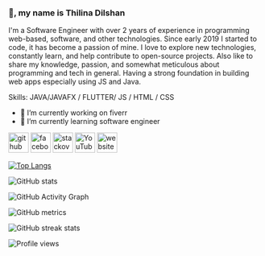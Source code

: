 ### 👋, my name is Thilina Dilshan
I'm a Software Engineer with over 2 years of experience in programming web-based, software, and other technologies. Since early 2019 I started to code, it has become a passion of mine. I love to explore new technologies, constantly learn, and help contribute to open-source projects. Also like to share my knowledge, passion, and somewhat meticulous about programming and tech in general. Having a strong foundation in building web apps especially using JS and Java.

Skills: JAVA/JAVAFX / FLUTTER/ JS / HTML / CSS

- 🔭 I’m currently working on fiverr 
- 🌱 I’m currently learning  software engineer 


[<img src='https://cdn.jsdelivr.net/npm/simple-icons@3.0.1/icons/github.svg' alt='github' height='40'>](https://github.com/https://github.com/Thilina7533)  [<img src='https://cdn.jsdelivr.net/npm/simple-icons@3.0.1/icons/facebook.svg' alt='facebook' height='40'>](https://www.facebook.com/https://www.facebook.com/ThilinadilshanR/)  [<img src='https://cdn.jsdelivr.net/npm/simple-icons@3.0.1/icons/stackoverflow.svg' alt='stackoverflow' height='40'>](https://stackoverflow.com/users/https://stackoverflow.com/users/14197278/thilina-dilshan)  [<img src='https://cdn.jsdelivr.net/npm/simple-icons@3.0.1/icons/youtube.svg' alt='YouTube' height='40'>](https://www.youtube.com/channel/https://www.youtube.com/channel/UCy4lWFxl2QfFFkbcjQrTMbA)  [<img src='https://cdn.jsdelivr.net/npm/simple-icons@3.0.1/icons/icloud.svg' alt='website' height='40'>](http://thila.tk/)  

[![Top Langs](https://github-readme-stats.vercel.app/api/top-langs/?username=https://github.com/Thilina7533)](https://github.com/anuraghazra/github-readme-stats)

![GitHub stats](https://github-readme-stats.vercel.app/api?username=https://github.com/Thilina7533&show_icons=true)  

![GitHub Activity Graph](https://activity-graph.herokuapp.com/graph?username=https://github.com/Thilina7533)  

![GitHub metrics](https://metrics.lecoq.io/https://github.com/Thilina7533)  

![GitHub streak stats](https://github-readme-streak-stats.herokuapp.com/?user=https://github.com/Thilina7533)  

![Profile views](https://gpvc.arturio.dev/https://github.com/Thilina7533)  
